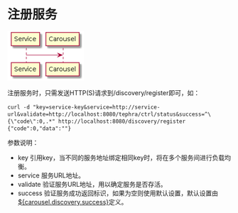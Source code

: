 # 注册服务

![注册流程](register.png)

注册服务时，只需发送HTTP(S)请求到/discovery/register即可，如：
```shell
curl -d "key=service-key&service=http://service-url&validate=http://localhost:8080/tephra/ctrl/status&success=^\{\"code\":0,.*" http://localhost:8080/discovery/register
{"code":0,"data":""}
```
参数说明：
- key 引用key，当不同的服务地址绑定相同key时，将在多个服务间进行负载均衡。
- service 服务URL地址。
- validate 验证服务URL地址，用以确定服务是否存活。
- success 验证服务成功返回标识，如果为空则使用默认设置，默认设置由[${carousel.discovery.success}](../src/main/resources/ds.carousel.config)定义。
